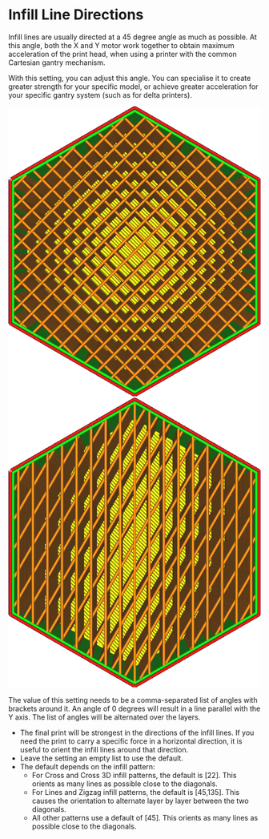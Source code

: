 Infill Line Directions
====
Infill lines are usually directed at a 45 degree angle as much as possible. At this angle, both the X and Y motor work together to obtain maximum acceleration of the print head, when using a printer with the common Cartesian gantry mechanism.

With this setting, you can adjust this angle. You can specialise it to create greater strength for your specific model, or achieve greater acceleration for your specific gantry system (such as for delta printers).

<!--screenshot {
"image_path": "infill_pattern_lines.png",
"models": [{"script": "hexagonal_prism.scad"}],
"camera_position": [0, 0, 180],
"settings": {
    "top_layers": 0,
    "infill_pattern": "lines"
},
"colours": 32
}-->
<!--screenshot {
"image_path": "infill_angles_0_30.png",
"models": [{"script": "hexagonal_prism.scad"}],
"camera_position": [0, 0, 180],
"settings": {
    "top_layers": 0,
    "infill_pattern": "lines",
    "infill_angles": [0, 30]
},
"colours": 32
}-->
![Lines infill with default angles of 45 and 135 degrees](../images/infill_pattern_lines.png)
![Lines infill with customised angles of 0 and 30 degrees](../images/infill_angles_0_30.png)

The value of this setting needs to be a comma-separated list of angles with brackets around it. An angle of 0 degrees will result in a line parallel with the Y axis. The list of angles will be alternated over the layers.
* The final print will be strongest in the directions of the infill lines. If you need the print to carry a specific force in a horizontal direction, it is useful to orient the infill lines around that direction.
* Leave the setting an empty list to use the default.
* The default depends on the infill pattern:
  * For Cross and Cross 3D infill patterns, the default is [22]. This orients as many lines as possible close to the diagonals.
  * For Lines and Zigzag infill patterns, the default is [45,135]. This causes the orientation to alternate layer by layer between the two diagonals.
  * All other patterns use a default of [45]. This orients as many lines as possible close to the diagonals.